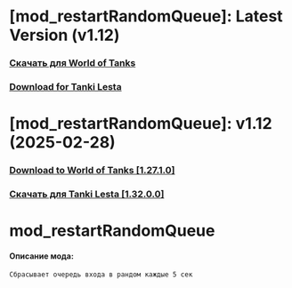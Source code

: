 # [mod_restartRandomQueue]: Latest Version (v1.12)
### [**Скачать для World of Tanks**](https://github.com/spoter/spoter-mods/releases/download/latest/mod_restartRandomQueue.zip)
### [**Download for Tanki Lesta**](https://github.com/spoter/spoter-mods/releases/download/latest/mod_restartRandomQueue_RU.zip)
#
# [mod_restartRandomQueue]: v1.12 (2025-02-28)
### [**Download to World of Tanks [1.27.1.0]**](https://github.com/spoter/spoter-mods/releases/download/v7/mod_restartRandomQueue.zip)
### [**Скачать для Tanki Lesta [1.32.0.0]**](https://github.com/spoter/spoter-mods/releases/download/v7/mod_restartRandomQueue_RU.zip)
#
# mod_restartRandomQueue
#### Описание мода:
    Сбрасывает очередь входа в рандом каждые 5 сек

